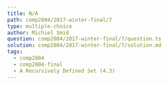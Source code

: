 ```yaml
---
title: N/A
path: comp2804/2017-winter-final/7
type: multiple-choice
author: Michiel Smid
question: comp2804/2017-winter-final/7/question.ts
solution: comp2804/2017-winter-final/7/solution.md
tags:
  - comp2804
  - comp2804-final
  - A Recursively Defined Set (4.3)
---
```

